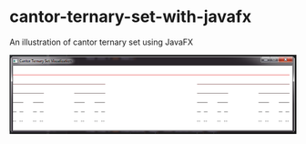 # cantor-ternary-set-with-javafx
An illustration of cantor ternary set using JavaFX

![alt text](https://github.com/a-bolt-of-lightning/cantor-ternary-set-with-javafx/blob/master/images/cantorTernarySet.png)

